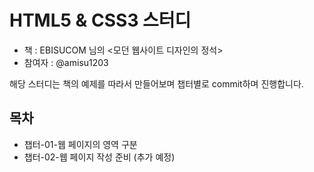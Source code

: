 # HTML5 & CSS3 스터디
- 책 : EBISUCOM 님의 &lt;모던 웹사이트 디자인의 정석>
- 참여자 : @amisu1203

해당 스터디는 책의 예제를 따라서 만들어보며 챕터별로 commit하며 진행합니다.

## 목차

* 챕터-01-웹 페이지의 영역 구분
* 챕터-02-웹 페이지 작성 준비
(추가 예정)

